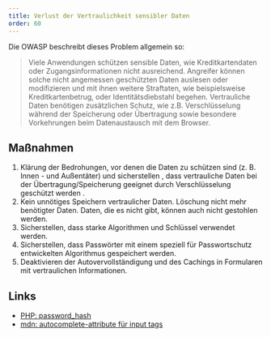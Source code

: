 ```yaml
---
title: Verlust der Vertraulichkeit sensibler Daten
order: 60
---
```


Die OWASP beschreibt dieses Problem allgemein so:

> Viele Anwendungen schützen sensible Daten, wie Kreditkartendaten oder Zugangsinformationen nicht ausreichend.  Angreifer können solche nicht angemessen geschützten Daten auslesen oder modifizieren und mit ihnen weitere Straftaten, wie beispielsweise Kreditkartenbetrug, oder Identitätsdiebstahl begehen.  Vertrauliche Daten benötigen zusätzlichen Schutz, wie z.B.  Verschlüsselung während der Speicherung oder Übertragung sowie besondere Vorkehrungen beim Datenaustausch mit dem Browser. 

## Maßnahmen

1. Klärung der Bedrohungen, vor denen die Daten zu schützen sind (z. B. Innen - und Außentäter) und sicherstellen , dass vertrauliche Daten bei der Übertragung/Speicherung geeignet durch Verschlüsselung geschützt werden .  
2.  Kein unnötiges Speichern vertraulicher Daten. Löschung nicht mehr benötigter Daten.  Daten, die es nicht gibt, können auch nicht gestohlen werden.
3.  Sicherstellen, dass starke Algorithmen und Schlüssel verwendet werden.
4.  Sicherstellen, dass Passwörter mit einem speziell für Passwortschutz entwickelten Algorithmus gespeichert werden.
5.  Deaktivieren der Autovervollständigung und des Cachings in Formularen mit vertraulichen Informationen.

## Links

* [PHP: password_hash](http://php.net/manual/de/function.password-hash.php)
* [mdn: autocomplete-attribute für input tags](https://developer.mozilla.org/de/docs/Web/HTML/Element/Input#attr-autocomplete)
